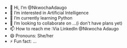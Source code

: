 - 👋 Hi, I’m @NkwochaAdaugo
- 👀 I’m interested in Artificial Intelligence
- 🌱 I’m currently learning Python
- 💞️ I’m looking to collaborate on ...(i don't have plans yet)
- 📫 How to reach me :Via LinkedIn @Nkwocha Adaugo
- 😄 Pronouns: She/her
- ⚡ Fun fact: ...

<!---
NkwochaAdaugo/NkwochaAdaugo is a ✨ special ✨ repository because its `README.md` (this file) appears on your GitHub profile.
You can click the Preview link to take a look at your changes.
--->
